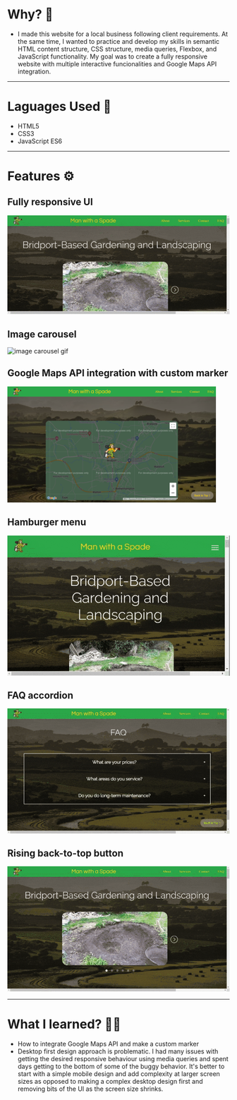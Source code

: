 # Why? 🤔
- I made this website for a local business following client requirements. At the same time, I wanted to practice and develop my skills in semantic HTML content structure, CSS structure, media queries, Flexbox, and JavaScript functionality. My goal was to create a fully responsive website with multiple interactive funcionalities and Google Maps API integration.

---

# Laguages Used 💬
- HTML5
- CSS3
- JavaScript ES6

---

# Features ⚙
## Fully responsive UI
![mobile mode gif](/img/responsivegifcom.gif)


## Image carousel
![image carousel gif](/img/carouselgif.gif)

## Google Maps API integration with custom marker
![map screenshot](/img/map.png)

## Hamburger menu
![hamburger menu gif](/img/hamburgergifcom.gif)

## FAQ accordion
![faq accordion gif](/img/faq.gif)

## Rising back-to-top button
![back-to-top gif](/img/backtotop.gif)

---

# What I learned? 👨‍💻
- How to integrate Google Maps API and make a custom marker
- Desktop first design approach is problematic. I had many issues with getting the desired responsive behaviour using media queries and spent days getting to the bottom of some of the buggy behavior. It's better to start with a simple mobile design and add complexity at larger screen sizes as opposed to making a complex desktop design first and removing bits of the UI as the screen size shrinks. 

